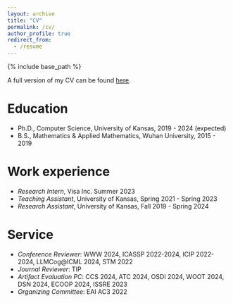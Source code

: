 ```yaml
---
layout: archive
title: "CV"
permalink: /cv/
author_profile: true
redirect_from:
  - /resume
---
```


{% include base_path %}

A full version of my CV can be found [here](http://liuzey.github.io/files/cv.pdf).

Education
======
* Ph.D., Computer Science, University of Kansas, 2019 - 2024 (expected)
* B.S., Mathematics & Applied Mathematics, Wuhan University, 2015 - 2019

Work experience
======
* *Research Intern*, Visa Inc. Summer 2023
* *Teaching Assistant*, University of Kansas, Spring 2021 - Spring 2023
* *Research Assistant*, University of Kansas, Fall 2019 - Spring 2024
  
Service
======
* *Conference Reviewer*: WWW 2024, ICASSP 2022-2024, ICIP 2022-2024, LLMCog@ICML 2024, STM 2022
* *Journal Reviewer*: TIP
* *Artifact Evaluation PC*: CCS 2024, ATC 2024, OSDI 2024, WOOT 2024, DSN 2024, ECOOP 2024, ISSRE 2023
* *Organizing Committee*: EAI AC3 2022
